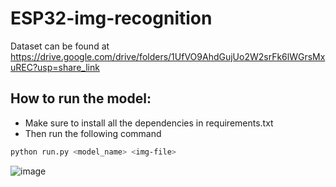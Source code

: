# ESP32-img-recognition
Dataset can be found at https://drive.google.com/drive/folders/1UfVO9AhdGujUo2W2srFk6lWGrsMxuREC?usp=share_link


## How to run the model:

* Make sure to install all the dependencies in requirements.txt
* Then run the following command
```bash
python run.py <model_name> <img-file>
```
![image](https://github.com/user-attachments/assets/0769358d-c494-4ed5-9281-afec4ff2f9e4)



